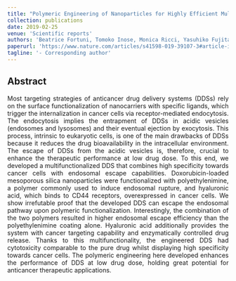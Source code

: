 ```yaml
---
title: "Polymeric Engineering of Nanoparticles for Highly Efficient Multifunctional Drug Delivery Systems"
collection: publications
date: 2019-02-25
venue: 'Scientific reports'
authors: 'Beatrice Fortuni, Tomoko Inose, Monica Ricci, Yasuhiko Fujita, Indra Van Zundert, Akito Masuhara, Eduard Fron, Hideaki Mizuno, Loredana Latterini, Susana Rocha, Hiroshi Uji-i'
paperurl: 'https://www.nature.com/articles/s41598-019-39107-3#article-info'
tagline: '- Corresponding author'
---
```

<h2> Abstract </h2>
<p align= "justify">
Most targeting strategies of anticancer drug delivery systems (DDSs) rely on the surface functionalization of nanocarriers with specific ligands, which trigger the internalization in cancer cells via receptor-mediated endocytosis. The endocytosis implies the entrapment of DDSs in acidic vesicles (endosomes and lysosomes) and their eventual ejection by exocytosis. This process, intrinsic to eukaryotic cells, is one of the main drawbacks of DDSs because it reduces the drug bioavailability in the intracellular environment. The escape of DDSs from the acidic vesicles is, therefore, crucial to enhance the therapeutic performance at low drug dose. To this end, we developed a multifunctionalized DDS that combines high specificity towards cancer cells with endosomal escape capabilities. Doxorubicin-loaded mesoporous silica nanoparticles were functionalized with polyethylenimine, a polymer commonly used to induce endosomal rupture, and hyaluronic acid, which binds to CD44 receptors, overexpressed in cancer cells. We show irrefutable proof that the developed DDS can escape the endosomal pathway upon polymeric functionalization. Interestingly, the combination of the two polymers resulted in higher endosomal escape efficiency than the polyethylenimine coating alone. Hyaluronic acid additionally provides the system with cancer targeting capability and enzymatically controlled drug release. Thanks to this multifunctionality, the engineered DDS had cytotoxicity comparable to the pure drug whilst displaying high specificity towards cancer cells. The polymeric engineering here developed enhances the performance of DDS at low drug dose, holding great potential for anticancer therapeutic applications.
